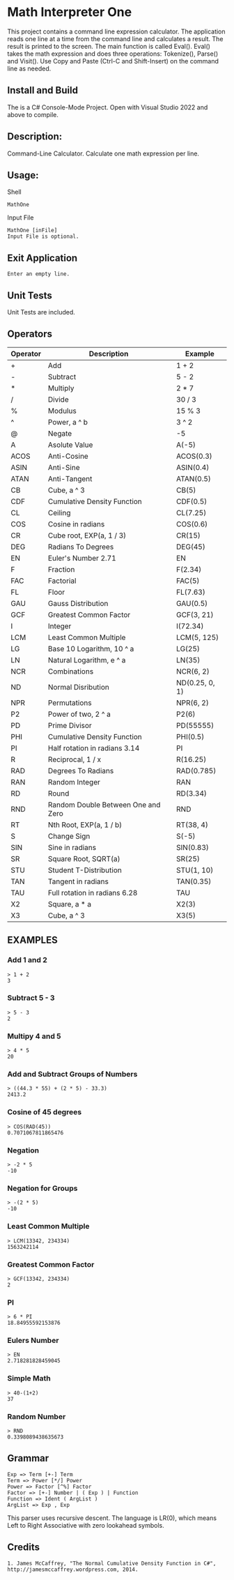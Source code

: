# Math Interpreter One

This project contains a command line expression calculator.   The application reads one line at a time from the command line and calculates a result.  The result is printed to the screen.  The main function is called Eval().  Eval() takes the math expression and does three operations:  Tokenize(), Parse() and Visit().  Use Copy and Paste (Ctrl-C and Shift-Insert) on the command line as needed.

## Install and Build

The is a C# Console-Mode Project.  Open with  Visual Studio 2022 and above to compile. 

## Description:

  Command-Line Calculator.  Calculate one math expression per line.

## Usage:
Shell
```
MathOne
```

Input File
```
MathOne [inFile]
Input File is optional.
```

 
## Exit Application
```
Enter an empty line.
```
   

## Unit Tests

  Unit Tests are included.

## Operators

| Operator | Description | Example |
| --- | --- | --- |
| + | Add | 1 + 2 |
| - | Subtract | 5 - 2 |
| * | Multiply | 2 * 7 |
| / | Divide | 30 / 3 |
| % | Modulus | 15 % 3 |
| ^ | Power, a ^ b | 3 ^ 2 |
| @ | Negate | -5 |
| A |  Asolute Value | A(-5) |
| ACOS | Anti-Cosine | ACOS(0.3) |
| ASIN | Anti-Sine | ASIN(0.4) |
| ATAN | Anti-Tangent | ATAN(0.5) |
| CB | Cube, a ^ 3 | CB(5) |
| CDF | Cumulative Density Function |  CDF(0.5) |
| CL | Ceiling | CL(7.25) |
| COS | Cosine in radians | COS(0.6) |
| CR | Cube root, EXP(a, 1 / 3) |  CR(15) |
| DEG | Radians To Degrees | DEG(45) |
| EN | Euler's Number 2.71 | EN |
| F | Fraction |  F(2.34) |
| FAC | Factorial | FAC(5) |
| FL | Floor |  FL(7.63) |
| GAU | Gauss Distribution | GAU(0.5) |
| GCF | Greatest Common Factor |  GCF(3, 21) |
| I | Integer |  I(72.34) |
| LCM | Least Common Multiple |  LCM(5, 125) |
| LG | Base 10 Logarithm, 10 ^ a |  LG(25) |
| LN | Natural Logarithm, e ^ a | LN(35) |
| NCR | Combinations | NCR(6, 2) |
| ND | Normal Disribution | ND(0.25, 0, 1) |
| NPR | Permutations | NPR(6, 2) |
| P2 | Power of two, 2 ^ a | P2(6) |
| PD | Prime Divisor | PD(55555) |
| PHI | Cumulative Density Function | PHI(0.5) |
| PI | Half rotation in radians 3.14 | PI |
| R | Reciprocal, 1 / x |  R(16.25) |
| RAD | Degrees To Radians |  RAD(0.785) |
| RAN | Random Integer | RAN |
| RD | Round | RD(3.34) |
| RND | Random Double Between One and Zero | RND |
| RT | Nth Root, EXP(a, 1 / b) |  RT(38, 4)
| S | Change Sign | S(-5) |
| SIN | Sine in radians |  SIN(0.83) |
| SR | Square Root, SQRT(a) | SR(25) |
| STU | Student T-Distribution |  STU(1, 10) |
| TAN | Tangent in radians | TAN(0.35) |
| TAU | Full rotation in radians 6.28 | TAU |
| X2 | Square, a * a |  X2(3) |
| X3 | Cube, a ^ 3 | X3(5) |

## EXAMPLES

### Add 1 and 2

```
> 1 + 2
3
```

### Subtract 5 - 3

```
> 5 - 3
2
```

### Multipy 4 and 5

```
> 4 * 5
20
```

### Add and Subtract Groups of Numbers

```
> ((44.3 * 55) + (2 * 5) - 33.3)
2413.2
```

### Cosine of 45 degrees

```
> COS(RAD(45))
0.7071067811865476
```

### Negation

```
> -2 * 5
-10
```

### Negation for Groups

```
> -(2 * 5)
-10
```

### Least Common Multiple

```
> LCM(13342, 234334)
1563242114
```


### Greatest Common Factor

```
> GCF(13342, 234334)
2
```

### PI

```
> 6 * PI
18.84955592153876
```

### Eulers Number

```
> EN
2.718281828459045
```

### Simple Math

```
> 40-(1+2)
37
```

### Random Number

```
> RND
0.3398089438635673
```

## Grammar

```
Exp => Term [+-] Term
Term => Power [*/] Power
Power => Factor [^%] Factor
Factor => [+-] Number | ( Exp ) | Function
Function => Ident ( ArgList )
ArgList => Exp , Exp
```

This parser uses recursive descent.  The language is LR(0), which means Left to Right Associative with zero lookahead symbols.

## Credits

```
1. James McCaffrey, "The Normal Cumulative Density Function in C#", http://jamesmccaffrey.wordpress.com, 2014.
```
   

